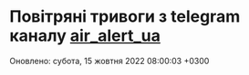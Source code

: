 # Повітряні тривоги з telegram каналу [air_alert_ua](https://t.me/air_alert_ua)

Оновлено:
субота, 15 жовтня 2022 08:00:03 +0300
